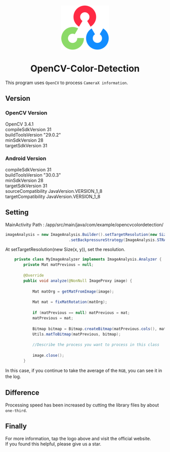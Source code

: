 <p align="center">
  <a href="https://opencv.org/" rel="noopener" target="_blank"><img width="150" src="/OpenCV_logo.svg" alt="OpenCV logo"></a>
</p>

<h1 align="center">OpenCV-Color-Detection</h1>

This program uses `OpenCV` to process `CameraX information`.   
## Version
### OpenCV Version 
OpenCV 3.4.1  
compileSdkVersion 31  
buildToolsVersion "29.0.2"  
minSdkVersion 28  
targetSdkVersion 31  

### Android Version   
compileSdkVersion 31  
buildToolsVersion "30.0.3"  
minSdkVersion 28  
targetSdkVersion 31    
sourceCompatibility JavaVersion.VERSION_1_8  
targetCompatibility JavaVersion.VERSION_1_8  

## Setting
MainActivity Path : /app/src/main/java/com/example/opencvcolordetection/
``` Java
imageAnalysis = new ImageAnalysis.Builder().setTargetResolution(new Size(176, 144))
                            .setBackpressureStrategy(ImageAnalysis.STRATEGY_KEEP_ONLY_LATEST).build();
``` 
At setTargetResolution(new Size(x, y)), set the resolution. 
``` Java
    private class MyImageAnalyzer implements ImageAnalysis.Analyzer {
        private Mat matPrevious = null;

        @Override
        public void analyze(@NonNull ImageProxy image) {

            Mat matOrg = getMatFromImage(image);

            Mat mat = fixMatRotation(matOrg);

            if (matPrevious == null) matPrevious = mat;
            matPrevious = mat;

            Bitmap bitmap = Bitmap.createBitmap(matPrevious.cols(), matPrevious.rows(), Bitmap.Config.ARGB_8888);
            Utils.matToBitmap(matPrevious, bitmap);
            
            //Describe the process you want to process in this class

            image.close();
        }
``` 
In this case, if you continue to take the average of the `RGB`, you can see it in the log.　　

## Difference
Processing speed has been increased by cutting the library files by about `one-third`.

## Finally
For more information, tap the logo above and visit the official website.  
If you found this helpful, please give us a star.
